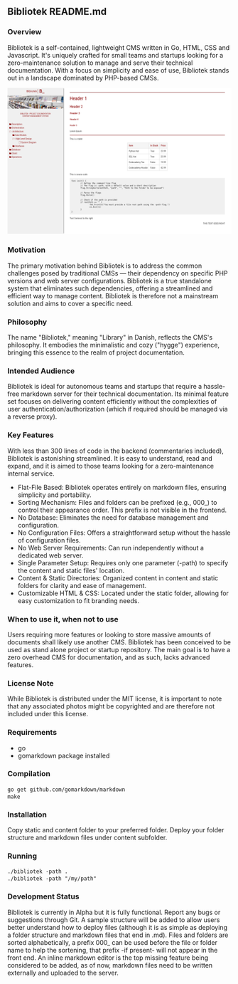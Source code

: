 ## Bibliotek README.md

### Overview

Bibliotek is a self-contained, lightweight CMS written in Go, HTML, CSS and Javascript. It's uniquely crafted for small teams and startups looking for a zero-maintenance solution to manage and serve their technical documentation. With a focus on simplicity and ease of use, Bibliotek stands out in a landscape dominated by PHP-based CMSs. 

![screenshot](screenshot.png)

### Motivation

The primary motivation behind Bibliotek is to address the common challenges posed by traditional CMSs — their dependency on specific PHP versions and web server configurations. Bibliotek is a true standalone system that eliminates such dependencies, offering a streamlined and efficient way to manage content. Bibliotek is therefore not a mainstream solution and aims to cover a specific need.

### Philosophy

The name "Bibliotek," meaning "Library" in Danish, reflects the CMS's philosophy. It embodies the minimalistic and cozy ("hygge") experience, bringing this essence to the realm of project documentation.

### Intended Audience

Bibliotek is ideal for autonomous teams and startups that require a hassle-free markdown server for their technical documentation. Its minimal feature set focuses on delivering content efficiently without the complexities of user authentication/authorization (which if required should be managed via a reverse proxy).

### Key Features

With less than 300 lines of code in the backend (commentaries included), Bibliotek is astonishing streamlined. It is easy to understand, read and expand, and it is aimed to those teams looking for a zero-maintenance internal service.

- Flat-File Based: Bibliotek operates entirely on markdown files, ensuring simplicity and portability.
- Sorting Mechanism: Files and folders can be prefixed (e.g., 000_) to control their appearance order. This prefix is not visible in the frontend.
- No Database: Eliminates the need for database management and configuration.
- No Configuration Files: Offers a straightforward setup without the hassle of configuration files.
- No Web Server Requirements: Can run independently without a dedicated web server.
- Single Parameter Setup: Requires only one parameter (-path) to specify the content and static files' location.
- Content & Static Directories: Organized content in content and static folders for clarity and ease of management.
- Customizable HTML & CSS: Located under the static folder, allowing for easy customization to fit branding needs.

### When to use it, when not to use

Users requiring more features or looking to store massive amounts of documents shall likely use another CMS. Bibliotek has been conceived to be used as stand alone project or startup repository. The main goal is to have a zero overhead CMS for documentation, and as such, lacks advanced features.
 
### License Note

While Bibliotek is distributed under the MIT license, it is important to note that any associated photos might be copyrighted and are therefore not included under this license.

### Requirements

- go
- gomarkdown package installed

### Compilation

```
go get github.com/gomarkdown/markdown
make
```

### Installation

Copy static and content folder to your preferred folder.
Deploy your folder structure and markdown files under content subfolder.


### Running

```
./bibliotek -path .
./bibliotek -path "/my/path"
```

### Development Status

Bibliotek is currently in Alpha but it is fully functional. Report any bugs or suggestions through Git.
A sample structure will be added to allow users better understand how to deploy files (although it is as simple as deploying a folder structure and markdown files that end in .md). Files and folders are sorted alphabetically, a prefix 000_ can be used before the file or folder name to help the sortening, that prefix -if present- will not appear in the front end.
An inline markdown editor is the top missing feature being considered to be added, as of now, markdown files need to be written externally and uploaded to the server.

